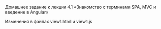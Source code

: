 Домашнее задание к лекции 4.1 «Знакомство с терминами SPA, MVC и введение в Angular»

Изменения в файлах view1.html и view1.js
